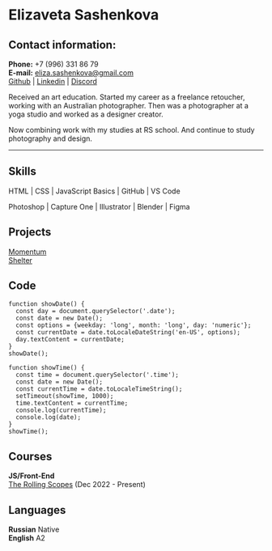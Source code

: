 # Elizaveta Sashenkova

## Contact information:
**Phone:** +7 (996) 331 86 79\
**E-mail:** eliza.sashenkova@gmail.com\
[Github](https://github.com/llS634) | [Linkedin](https://www.linkedin.com/in/elisash/) | [Discord](@LiSH#3509)

Received an art education. Started my career as a freelance retoucher, working with an Australian photographer. Then was a photographer at a yoga studio and worked as a designer creator. 

Now combining work with my studies at RS school. And continue to study photography and design.
***

## Skills
HTML | CSS | JavaScript Basics | GitHub | VS Code

Photoshop | Capture One | Illustrator | Blender | Figma

## Projects
[Momentum](https://glittering-swan-6b67b8.netlify.app/)\
[Shelter](https://lls634-shelter-task.netlify.app/)

## Code
```
function showDate() {
  const day = document.querySelector('.date');
  const date = new Date();
  const options = {weekday: 'long', month: 'long', day: 'numeric'};
  const currentDate = date.toLocaleDateString('en-US', options);
  day.textContent = currentDate;
}
showDate();

function showTime() {
  const time = document.querySelector('.time');
  const date = new Date();
  const currentTime = date.toLocaleTimeString();
  setTimeout(showTime, 1000);
  time.textContent = currentTime;
  console.log(currentTime);
  console.log(date);
}
showTime();
```

## Courses
**JS/Front-End**\
[The Rolling Scopes](https://rs.school/) (Dec 2022 - Present)

## Languages
**Russian** Native\
**English** A2
